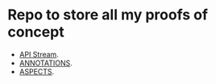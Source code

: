 # Repo to store all my proofs of concept

- [API Stream](https://github.com/delalama/conceptProofs/tree/master/APIStream ).
- [ANNOTATIONS](https://github.com/delalama/conceptProofs/tree/master/annotations ).
- [ASPECTS](https://github.com/delalama/conceptProofs/tree/master/aspects ).
